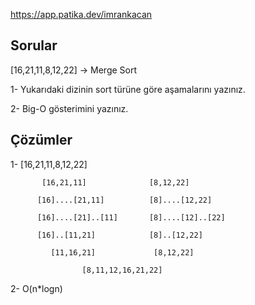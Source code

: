 
https://app.patika.dev/imrankacan

## Sorular

[16,21,11,8,12,22] -> Merge Sort

1- Yukarıdaki dizinin sort türüne göre aşamalarını yazınız.

2- Big-O gösterimini yazınız.

## Çözümler

1-                 [16,21,11,8,12,22]

           [16,21,11]              [8,12,22]
           
          [16]....[21,11]          [8]....[12,22]
          
          [16]....[21]..[11]       [8]....[12]..[22]
          
          [16]..[11,21]            [8]..[12,22]
          
             [11,16,21]             [8,12,22]
             
                    [8,11,12,16,21,22]
                    

2- O(n*logn)
